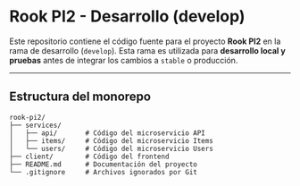 # Rook PI2 - Desarrollo (develop)

Este repositorio contiene el código fuente para el proyecto **Rook PI2** en la rama de desarrollo (`develop`). Esta rama es utilizada para **desarrollo local y pruebas** antes de integrar los cambios a `stable` o producción.

---

## Estructura del monorepo

```
rook-pi2/
├── services/
│   ├── api/       # Código del microservicio API
│   ├── items/     # Código del microservicio Items
│   └── users/     # Código del microservicio Users
├── client/        # Código del frontend
├── README.md      # Documentación del proyecto
└── .gitignore     # Archivos ignorados por Git
```

